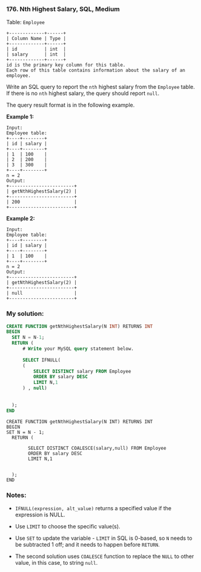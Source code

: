 ### 176. Nth Highest Salary, SQL, Medium

Table: `Employee`

```
+-------------+------+
| Column Name | Type |
+-------------+------+
| id          | int  |
| salary      | int  |
+-------------+------+
id is the primary key column for this table.
Each row of this table contains information about the salary of an employee.
```

 

Write an SQL query to report the `nth` highest salary from the `Employee` table. If there is no `nth` highest salary, the query should report `null`.

The query result format is in the following example.

 

**Example 1:**

```
Input: 
Employee table:
+----+--------+
| id | salary |
+----+--------+
| 1  | 100    |
| 2  | 200    |
| 3  | 300    |
+----+--------+
n = 2
Output: 
+------------------------+
| getNthHighestSalary(2) |
+------------------------+
| 200                    |
+------------------------+
```

**Example 2:**

```
Input: 
Employee table:
+----+--------+
| id | salary |
+----+--------+
| 1  | 100    |
+----+--------+
n = 2
Output: 
+------------------------+
| getNthHighestSalary(2) |
+------------------------+
| null                   |
+------------------------+
```

### My solution:

```SQL
CREATE FUNCTION getNthHighestSalary(N INT) RETURNS INT
BEGIN
  SET N = N-1;
  RETURN (
      # Write your MySQL query statement below.
      
      SELECT IFNULL(
      (
          SELECT DISTINCT salary FROM Employee
          ORDER BY salary DESC
          LIMIT N,1
      ) , null)
      
      
  );
END
```

```mysql
CREATE FUNCTION getNthHighestSalary(N INT) RETURNS INT
BEGIN
SET N = N - 1;
  RETURN (

        SELECT DISTINCT COALESCE(salary,null) FROM Employee 
        ORDER BY salary DESC
        LIMIT N,1

      
  );
END

```



### Notes:

- `IFNULL(expression, alt_value)` returns a specified value if the expression is NULL.
- Use `LIMIT` to choose the specific value(s).
- Use `SET` to update the variable - `LIMIT` in SQL is 0-based, so `N` needs to be subtracted 1 off; and it needs to happen before `RETURN`.

- The second solution uses `COALESCE` function to replace the `NULL` to other value, in this case, to string `null`.
